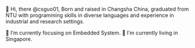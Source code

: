 👋 Hi, there
@csguo01, Born and raised in Changsha China, graduated from NTU with programming skills in diverse languages and experience in industrial and research settings. 

🔭 I’m currently focusing on Embedded System.
🌱 I’m currently living in Singapore.
